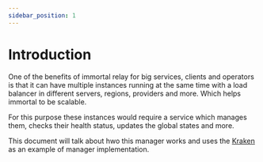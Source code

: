 ```yaml
---
sidebar_position: 1
---
```


# Introduction

One of the benefits of immortal relay for big services, clients and operators is that it can have multiple instances running at the same time with a load balancer in different servers, regions, providers and more. Which helps immortal to be scalable.

For this purpose these instances would require a service which manages them, checks their health status, updates the global states and more. 

This document will talk about hwo this manager works and uses the [Kraken](https://github.com/dezh-tech/kraken) as an example of manager implementation.
